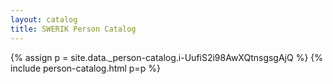 ```yaml
---
layout: catalog
title: SWERIK Person Catalog
---
```

{% assign p = site.data._person-catalog.i-UufiS2i98AwXQtnsgsgAjQ %}
{% include person-catalog.html p=p %}

